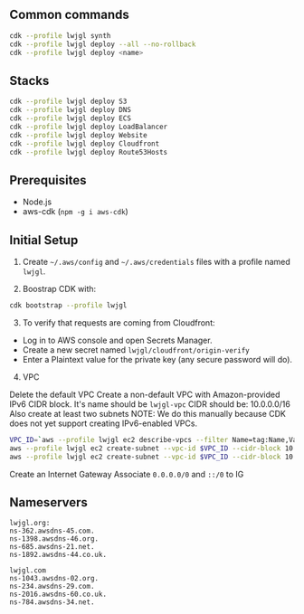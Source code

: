 ## Common commands

```bash
cdk --profile lwjgl synth
cdk --profile lwjgl deploy --all --no-rollback
cdk --profile lwjgl deploy <name>
```

## Stacks

```bash
cdk --profile lwjgl deploy S3
cdk --profile lwjgl deploy DNS
cdk --profile lwjgl deploy ECS
cdk --profile lwjgl deploy LoadBalancer
cdk --profile lwjgl deploy Website
cdk --profile lwjgl deploy Cloudfront
cdk --profile lwjgl deploy Route53Hosts
```

## Prerequisites

- Node.js
- aws-cdk (`npm -g i aws-cdk`)

## Initial Setup

1. Create `~/.aws/config` and `~/.aws/credentials` files with a profile named `lwjgl`.

2. Boostrap CDK with:

```bash
cdk bootstrap --profile lwjgl
```

3. To verify that requests are coming from Cloudfront:

- Log in to AWS console and open Secrets Manager.
- Create a new secret named `lwjgl/cloudfront/origin-verify`
- Enter a Plaintext value for the private key (any secure password will do).

4. VPC

Delete the default VPC
Create a non-default VPC with Amazon-provided IPv6 CIDR block. It's name should be `lwjgl-vpc`
CIDR should be: 10.0.0.0/16
Also create at least two subnets
NOTE: We do this manually because CDK does not yet support creating IPv6-enabled VPCs.

```bash
VPC_ID=`aws --profile lwjgl ec2 describe-vpcs --filter Name=tag:Name,Values=lwjgl-vpc --query Vpcs[].VpcId --output text`
aws --profile lwjgl ec2 create-subnet --vpc-id $VPC_ID --cidr-block 10.0.16.0/20 --ipv6-cidr-block 2600:1f18:14f5:1500::/64 --availability-zone-id use1-az1
aws --profile lwjgl ec2 create-subnet --vpc-id $VPC_ID --cidr-block 10.0.32.0/20 --ipv6-cidr-block 2600:1f18:14f5:1501::/64 --availability-zone-id use1-az2
```

Create an Internet Gateway
Associate `0.0.0.0/0` and `::/0` to IG

## Nameservers

```
lwjgl.org:
ns-362.awsdns-45.com.
ns-1398.awsdns-46.org.
ns-685.awsdns-21.net.
ns-1892.awsdns-44.co.uk.

lwjgl.com
ns-1043.awsdns-02.org.
ns-234.awsdns-29.com.
ns-2016.awsdns-60.co.uk.
ns-784.awsdns-34.net.
```
